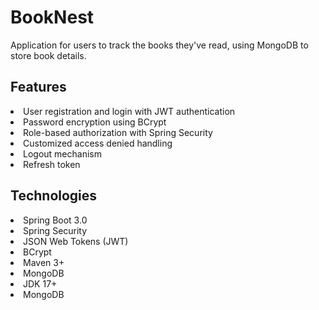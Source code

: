 # BookNest
Application for users to track the books they've read, using MongoDB to store book details. 

## Features
<li>User registration and login with JWT authentication </li> 
<li>Password encryption using BCrypt </li>
<li>Role-based authorization with Spring Security </li>
<li>Customized access denied handling </li>
<li>Logout mechanism </li>
<li>Refresh token </li>

## Technologies
<li>Spring Boot 3.0 </li>
<li>Spring Security </li>
<li>JSON Web Tokens (JWT) </li>
<li>BCrypt </li>
<li>Maven 3+</li>
<li>MongoDB </li>
<li>JDK 17+ </li>
<li>MongoDB </li>
